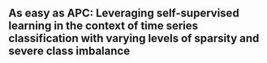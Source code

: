 ## As easy as APC: Leveraging self-supervised learning in the context of time series classification with varying levels of sparsity and severe class imbalance
